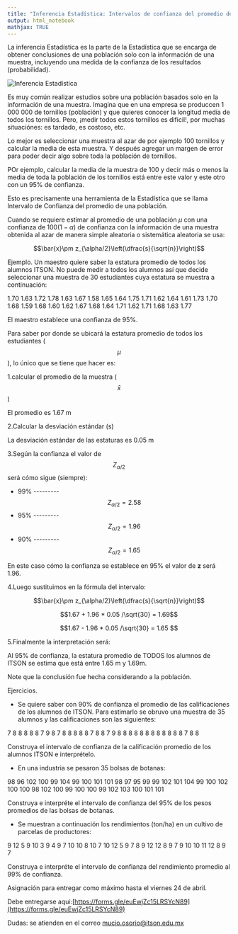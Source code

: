 ```yaml
---
title: "Inferencia Estadística: Intervalos de confianza del promedio de una población. SOLO ALUMNOS DE PROBABILIDAD  ESTADISTICA"
output: html_notebook
mathjax: TRUE
---
```


La inferencia Estadística es la parte de la Estadística que se encarga de obtener conclusiones de una población solo con la información de una muestra, incluyendo una medida de la confianza de los resultados (probabilidad).

![Inferencia Estadística](/probabilidad/figs/inferencia.gif)

Es muy común realizar estudios sobre una población basados solo en la información de una muestra. Imagina que en una empresa se produccen 1 000 000 de tornillos (población) y que quieres conocer la longitud media de todos los tornillos. Pero, ¡medir todos estos tornillos es dificil!, por muchas situaciónes: es tardado, es costoso, etc.

Lo mejor es seleccionar una muestra al azar de por ejemplo 100 tornillos y calcular la media de esta muestra. Y después agregar un margen de error para poder decir algo sobre toda la población de tornillos.

POr ejemplo,  calcular la media de la muestra de 100 y decir más o menos la media de toda la población de los tornillos está entre este valor y este otro con un 95% de confianza.

Esto es precisamente una herramienta de la Estadística que se llama Intervalo de Confianza del promedio de una población.

Cuando se requiere estimar al promedio de una población $\mu$ con una confianza de $100(1-\alpha)%$ de confianza con la información de una muestra obtenida al azar de manera simple aleatoria o sistemática aleatoria se usa:


$$\bar{x}\pm z_{\alpha/2}\left(\dfrac{s}{\sqrt{n}}\right)$$


Ejemplo. Un maestro quiere saber la estatura promedio de todos los alumnos ITSON. No puede medir a todos los alumnos así que decide seleccionar una muestra de 30 estudiantes cuya estatura se muestra a continuación:


1.70 1.63 1.72 1.78 1.63 1.67 1.58 1.65 1.64 1.75 1.71 1.62
1.64 1.61 1.73 1.70 1.68 1.59 1.68 1.60 1.62 1.67 1.68 1.64
1.71 1.62 1.71 1.68 1.63 1.77

El maestro establece una confianza de 95%.

Para saber por donde se ubicará la estatura promedio de todos los estudiantes ($$\mu$$), lo único que se tiene que hacer es:

1.calcular el promedio de la muestra ($$\bar{x}$$)

El promedio es 1.67 m

2.Calcular la desviación estándar (s)

La desviación estándar de las estaturas es 0.05 m

3.Según la confianza el valor de $$Z_{\alpha /2}$$ será cómo sigue (siempre):

* 99% --------- $$Z_{\alpha /2}=2.58$$
* 95% --------- $$Z_{\alpha /2}=1.96$$
* 90% --------- $$Z_{\alpha /2}=1.65$$

En este caso cómo la confianza se establece en 95% el valor de **z** será 1.96.

4.Luego sustituimos en la fórmula del intervalo:

$$\bar{x}\pm z_{\alpha/2}\left(\dfrac{s}{\sqrt{n}}\right)$$

$$1.67 + 1.96 * 0.05 /\sqrt{30} = 1.69$$


$$1.67 - 1.96 * 0.05 /\sqrt{30} = 1.65 $$

5.Finalmente la interpretación será:

Al 95% de confianza, la estatura promedio de TODOS los alumnos de ITSON se estima que está entre 1.65 m y 1.69m.

Note que la conclusión fue hecha considerando a la población.

Ejercicios.

* Se quiere saber con 90% de confianza el promedio de las calificaciones de los alumnos de ITSON. Para estimarlo se obruvo una muestra de 35 alumnos y las calificaciones son las siguientes:

7 8 8 8 8 8 7 9 8 7 8 8 8 8 8 7 8 8 7 9 8 8 8 8 8 8 8 8 8 8 8 8
7 8 8

Construya el intervalo de confianza de la calificación promedio de los alumnos ITSON e interprételo.

* En una industria se pesaron 35 bolsas de botanas:

98  96 102 100  99 104  99 100 101 101  98  97  95  99  99 102
101 104  99 100 102 100 100  98 102 100  99 100 100  99 102 103
100 101 101

Construya e interpréte el intervalo de confianza del 95% de los pesos promedios de las bolsas de botanas.

* Se muestran a continuación los rendimientos (ton/ha) en un cultivo de parcelas de productores: 

9 12  5  9 10  3  9  4  9  7 10 10  8 10  7 10 12  5  9  7  8  9 12 12 8 9 7 9 10 10 11 12 8 9 7

Construya e interpréte el intervalo de confianza del rendimiento promedio al 99% de confianza.



Asignación para entregar como máximo hasta el viernes 24 de abril.

Debe entregarse aqui:[https://forms.gle/euEwjZc15LRSYcN89](https://forms.gle/euEwjZc15LRSYcN89)


Dudas: se atienden en el correo mucio.osorio@itson.edu.mx
